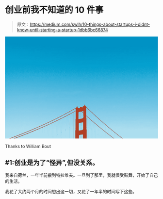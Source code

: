 # 创业前我不知道的 10 件事

> 原文：<https://medium.com/swlh/10-things-about-startups-i-didnt-know-until-starting-a-startup-1dbb6bc66874>

![](img/40009b4b6b204b1da169fd844e2ad8ff.png)

Thanks to William Bout

## #1:创业是为了“怪异”,但没关系。

我来自荷兰，一年半前搬到特拉维夫。一旦到了那里，我就很受鼓舞，开始了自己的生活。

我花了大约两个月的时间想出这一切，又花了一年半的时间写下这些。